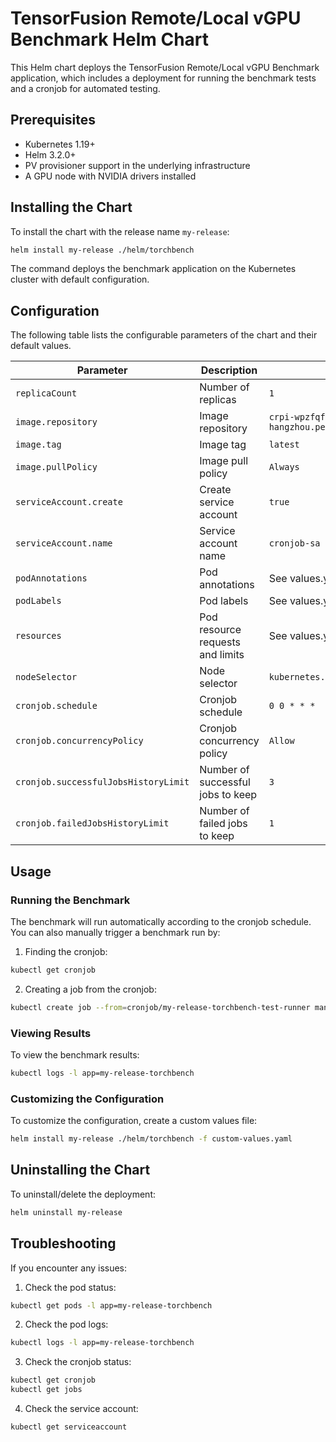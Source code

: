 # TensorFusion Remote/Local vGPU Benchmark Helm Chart

This Helm chart deploys the TensorFusion Remote/Local vGPU Benchmark application, which includes a deployment for running the benchmark tests and a cronjob for automated testing.

## Prerequisites

- Kubernetes 1.19+
- Helm 3.2.0+
- PV provisioner support in the underlying infrastructure
- A GPU node with NVIDIA drivers installed

## Installing the Chart

To install the chart with the release name `my-release`:

```bash
helm install my-release ./helm/torchbench
```

The command deploys the benchmark application on the Kubernetes cluster with default configuration.

## Configuration

The following table lists the configurable parameters of the chart and their default values.

| Parameter | Description | Default |
|-----------|-------------|---------|
| `replicaCount` | Number of replicas | `1` |
| `image.repository` | Image repository | `crpi-wpzfqfci37r0ad3n.cn-hangzhou.personal.cr.aliyuncs.com/tensorfusionrobin/tensorfusionrobin` |
| `image.tag` | Image tag | `latest` |
| `image.pullPolicy` | Image pull policy | `Always` |
| `serviceAccount.create` | Create service account | `true` |
| `serviceAccount.name` | Service account name | `cronjob-sa` |
| `podAnnotations` | Pod annotations | See values.yaml |
| `podLabels` | Pod labels | See values.yaml |
| `resources` | Pod resource requests and limits | See values.yaml |
| `nodeSelector` | Node selector | `kubernetes.io/hostname: gpu-2` |
| `cronjob.schedule` | Cronjob schedule | `0 0 * * *` |
| `cronjob.concurrencyPolicy` | Cronjob concurrency policy | `Allow` |
| `cronjob.successfulJobsHistoryLimit` | Number of successful jobs to keep | `3` |
| `cronjob.failedJobsHistoryLimit` | Number of failed jobs to keep | `1` |

## Usage

### Running the Benchmark

The benchmark will run automatically according to the cronjob schedule. You can also manually trigger a benchmark run by:

1. Finding the cronjob:
```bash
kubectl get cronjob
```

2. Creating a job from the cronjob:
```bash
kubectl create job --from=cronjob/my-release-torchbench-test-runner manual-run
```

### Viewing Results

To view the benchmark results:

```bash
kubectl logs -l app=my-release-torchbench
```

### Customizing the Configuration

To customize the configuration, create a custom values file:

```bash
helm install my-release ./helm/torchbench -f custom-values.yaml
```

## Uninstalling the Chart

To uninstall/delete the deployment:

```bash
helm uninstall my-release
```

## Troubleshooting

If you encounter any issues:

1. Check the pod status:
```bash
kubectl get pods -l app=my-release-torchbench
```

2. Check the pod logs:
```bash
kubectl logs -l app=my-release-torchbench
```

3. Check the cronjob status:
```bash
kubectl get cronjob
kubectl get jobs
```

4. Check the service account:
```bash
kubectl get serviceaccount
``` 